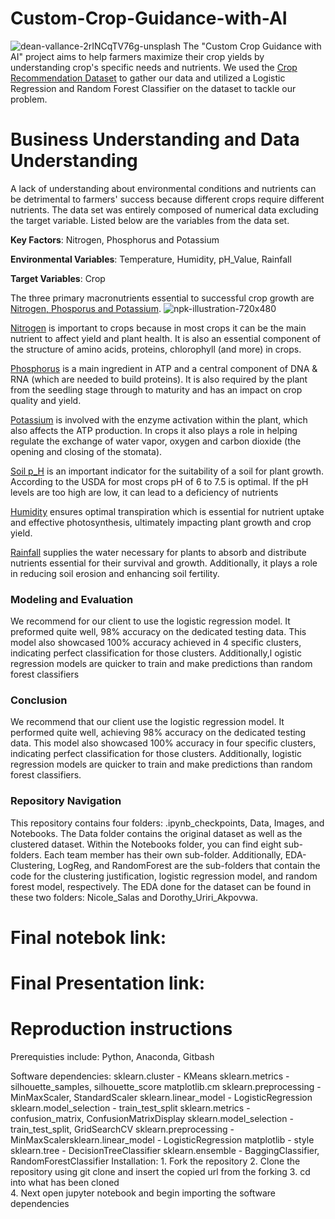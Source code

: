 # Custom-Crop-Guidance-with-AI
![dean-vallance-2rINCqTV76g-unsplash](https://github.com/user-attachments/assets/4420dfbf-7f59-4b8a-bed0-1f6d4f15df56)
The "Custom Crop Guidance with AI" project aims to help farmers maximize their crop yields by understanding crop's specific needs and nutrients. We used the [Crop Recommendation Dataset](https://www.kaggle.com/datasets/varshitanalluri/crop-recommendation-dataset?select=Crop_Recommendation.csv) to gather our data and utilized a Logistic Regression and Random Forest Classifier on the dataset to tackle our problem.

# Business Understanding and Data Understanding
A lack of understanding about environmental conditions and nutrients can be detrimental to farmers' success because different crops require different nutrients​. The data set was entirely composed of numerical data excluding the target variable. Listed below are the variables from the data set.

**Key Factors**: Nitrogen, Phosphorus and Potassium 

**Environmental Variables**: Temperature, Humidity, pH_Value, Rainfall

**Target Variables**: Crop

 
The three primary macronutrients essential to successful crop growth are [Nitrogen, Phosporus and Potassium](https://cropnuts.com/nitrogen-phosphorus-potassium-npk-fertilizers/).
![npk-illustration-720x480](https://github.com/user-attachments/assets/73fd6cf6-3fce-461d-aaee-23c75978e80e)

[Nitrogen](https://www.corteva.ca/en/resources/agronomy-hub/understanding-nitrogen0.html) is important to crops because in most crops it can be the main nutrient to affect yield and plant health. It is also an essential component of the structure of amino acids, proteins, chlorophyll (and more) in crops.

[Phosphorus](https://taurus.ag/importance-of-phosphorus-to-crops/#:~:text=Ten%20ways%20phosphorus%20aids%20in%20plant%20growth%20and,earlier%20maturity%208%20Increases%20disease%20resistance%20More%20items) is a main ingredient in ATP and a central component of DNA & RNA (which are needed to build proteins). It is also required by the plant from the seedling stage through to maturity and has an impact on crop quality and yield.

[Potassium](https://extension.umn.edu/phosphorus-and-potassium/potassium-crop-production) is involved with the enzyme activation within the plant, which also affects the ATP production. In crops it also plays a role in helping regulate the exchange of water vapor, oxygen and carbon dioxide (the opening and closing of the stomata).

[Soil p_H](https://www.nrcs.usda.gov/sites/default/files/2022-11/pH%20-%20Soil%20Health%20Guide_0.pdf) is an important indicator for the suitability of a soil for plant growth. According to the USDA for most crops pH of 6 to 7.5 is optimal. If the pH levels are too high are low, it can lead to a deficiency of nutrients

[Humidity](https://www.pthorticulture.com/en-us/training-center/how-does-humidity-influence-crop-quality) ensures optimal transpiration which is essential for nutrient uptake and effective photosynthesis, ultimately impacting plant growth and crop yield.

[Rainfall](https://www.nicheagriculture.com/how-rainfall-affects-crop-health/) supplies the water necessary for plants to absorb and distribute nutrients essential for their survival and growth. Additionally, it plays a role in reducing soil erosion and enhancing soil fertility.

### Modeling and Evaluation
We recommend for our client to use the logistic regression model. It preformed quite well, 98% accuracy on the dedicated testing data. This model also showcased 100% accuracy achieved in 4 specific clusters, indicating perfect classification for those clusters. Additionally,l ogistic regression models are quicker to train and make predictions than random forest classifiers

### Conclusion 
We recommend that our client use the logistic regression model. It performed quite well, achieving 98% accuracy on the dedicated testing data. This model also showcased 100% accuracy in four specific clusters, indicating perfect classification for those clusters. Additionally, logistic regression models are quicker to train and make predictions than random forest classifiers.


### Repository Navigation
This repository contains four folders: .ipynb_checkpoints, Data, Images, and Notebooks. The Data folder contains the original dataset as well as the clustered dataset. Within the Notebooks folder, you can find eight sub-folders. Each team member has their own sub-folder. Additionally, EDA-Clustering, LogReg, and RandomForest are the sub-folders that contain the code for the clustering justification, logistic regression model, and random forest model, respectively. The EDA done for the dataset can be found in these two folders: Nicole_Salas and Dorothy_Uriri_Akpovwa.

# Final notebok link: 
# Final Presentation link: 

# Reproduction instructions
Prerequisties include: Python, Anaconda, Gitbash 

Software dependencies: 
     sklearn.cluster - KMeans
     sklearn.metrics - silhouette_samples, silhouette_score
     matplotlib.cm
     sklearn.preprocessing - MinMaxScaler, StandardScaler
     sklearn.linear_model - LogisticRegression
     sklearn.model_selection - train_test_split
     sklearn.metrics - confusion_matrix, ConfusionMatrixDisplay
     sklearn.model_selection - train_test_split, GridSearchCV
     sklearn.preprocessing - MinMaxScalersklearn.linear_model - LogisticRegression
     matplotlib - style
     sklearn.tree -  DecisionTreeClassifier
     sklearn.ensemble -  BaggingClassifier, RandomForestClassifier
Installation: 
     1. Fork the repository 
     2. Clone the repository using git clone and insert the copied url from the forking 
     3. cd into what has been cloned  
     4. Next open jupyter notebook and begin importing the software dependencies 
